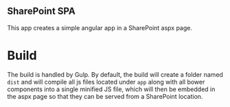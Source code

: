 SharePoint SPA
----------------

This app creates a simple angular app in a SharePoint aspx page.


Build
=====

The build is handled by Gulp.  By default, the build will create a folder named `dist` and will compile all js files located under `app` along with all bower components into a single minified JS file, which will then be embedded in the aspx page so that they can be served from a SharePoint location.


